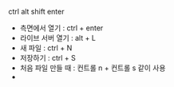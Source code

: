 ctrl
alt
shift
enter


- 측면에서 열기 : ctrl + enter
- 라이브 서버 열기 : alt + L
- 새 파일 : ctrl + N
- 저장하기 : ctrl + S
- 처음 파일 만들 때 : 컨트롤 n + 컨트롤 s 같이 사용
- 